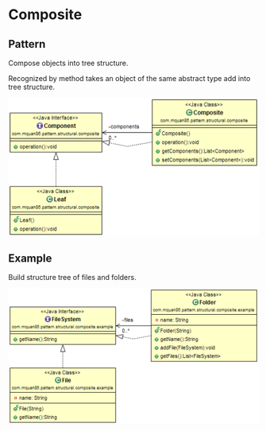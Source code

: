 # Composite

## Pattern
Compose objects into tree structure.

Recognized by method takes an object of the same abstract type add into tree structure.

![](../src/main/resources/com/mquan86/pattern/structural/composite/CompositeDiagram.png)

## Example
Build structure tree of files and folders.

![](../src/main/resources/com/mquan86/pattern/structural/composite/example/CompositeDiagram.png)